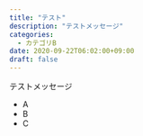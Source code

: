 ```yaml
---
title: "テスト"
description: "テストメッセージ"
categories:
  - カテゴリB
date: 2020-09-22T06:02:00+09:00
draft: false
---
```


テストメッセージ

- A
- B
- C
